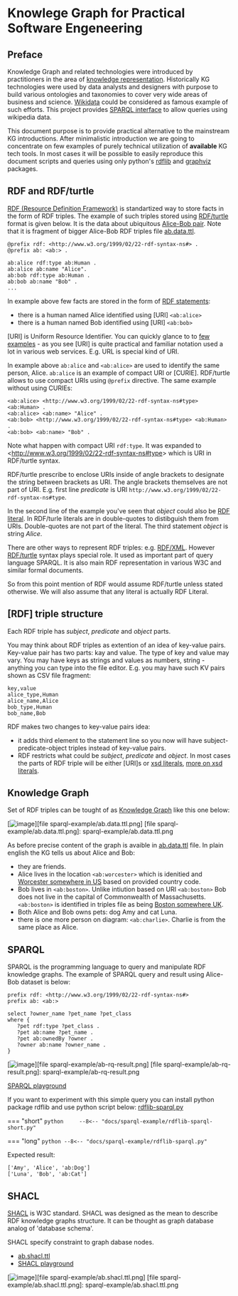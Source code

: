 # Knowlege Graph for Practical Software Engeneering

## Preface

Knowledge Graph and related technologies were introduced by practitioners in the area of [knowledge representation](https://en.wikipedia.org/wiki/Knowledge_representation_and_reasoning). Historically KG technologies were used by data analysts and designers with purpose to build various ontologies and taxonomies to cover very wide areas of business and science. [Wikidata](https://www.wikidata.org/wiki/Wikidata:Main_Page) could be considered as famous example of such efforts. This project provides [SPARQL interface](https://www.wikidata.org/wiki/Wikidata:Request_a_query#Help_with_a_query) to allow queries using wikipedia data.

This document purpose is to provide practical alternative to the mainstream KG introductions. After minimalistic introduction we are going to concentrate on few examples of purely technical utilization of **available** KG tech tools. In most cases it will be possible to easily reproduce this document scripts and queries using only python's [rdflib](https://pypi.org/project/rdflib/) and [graphviz](https://pypi.org/project/graphviz/) packages.

## RDF and RDF/turtle

[RDF (Resource Definition Framework)](https://en.wikipedia.org/wiki/Resource_Description_Framework) is standartized way to store facts in the form of RDF triples. The example of such triples stored using [RDF/turtle](https://en.wikipedia.org/wiki/Turtle_(syntax)) format is given below. It is the data about ubiquitous [Alice-Bob pair](https://en.wikipedia.org/wiki/Alice_and_Bob). Note that it is fragment of bigger Alice-Bob RDF triples file [ab.data.ttl](/kgm/sparql-example/ab.data.ttl).

```
@prefix rdf: <http://www.w3.org/1999/02/22-rdf-syntax-ns#> .
@prefix ab: <ab:> .

ab:alice rdf:type ab:Human .
ab:alice ab:name "Alice".
ab:bob rdf:type ab:Human .
ab:bob ab:name "Bob" .
...
```

In example above few facts are stored in the form of [RDF statements](https://www.w3.org/TR/rdf11-primer/#section-triple):

 - there is a human named Alice identified using [URI] `<ab:alice>`
 - there is a human named Bob identified using [URI] `<ab:bob>`

[URI] is Uniform Resource Identifier. You can quickly glance to to [few examples](https://datatracker.ietf.org/doc/html/rfc3986#section-1.1.2) - as you see [URI] is quite practical and familiar notation used a lot in various web services. E.g. URL is special kind of URI.

In example above `ab:alice` and `<ab:alice>` are used to identify the same person, Alice. `ab:alice` is an example of compact URI or [CURIE]. RDF/turtle allows to use compact URIs using `@prefix` directive. The same example without using CURIEs:

```
<ab:alice> <http://www.w3.org/1999/02/22-rdf-syntax-ns#type> <ab:Human> .
<ab:alice> <ab:name> "Alice" .
<ab:bob> <http://www.w3.org/1999/02/22-rdf-syntax-ns#type> <ab:Human> .
<ab:bob> <ab:name> "Bob" .
```

Note what happen with compact URI `rdf:type`. It was expanded to &lt;http://www.w3.org/1999/02/22-rdf-syntax-ns#type&gt; which is URI in RDF/turtle syntax.

RDF/turtle prescribe to enclose URIs inside of angle brackets to designate the string between brackets as URI. The angle brackets themselves are not part of URI. E.g. first line *predicate* is URI `http://www.w3.org/1999/02/22-rdf-syntax-ns#type`.

In the second line of the example you've seen that *object* could also be [RDF literal](https://www.w3.org/TR/turtle/#literals). In RDF/turle literals are in double-quotes to distibguish them from URIs. Double-quotes are not part of the literal. The third statement *object* is string *Alice*.

There are other ways to represent RDF triples: e.g. [RDF/XML](https://en.wikipedia.org/wiki/RDF/XML). However [RDF/turtle](https://en.wikipedia.org/wiki/Turtle_(syntax)) syntax plays special role. It used as important part of query language SPARQL. It is also main RDF representation in various W3C and similar formal documents.

So from this point mention of RDF would assume RDF/turtle unless stated otherwise. We will also assume that any literal is actually RDF Literal.

## [RDF] triple structure

Each RDF triple has *subject*, *predicate* and *object* parts. 

You may think about RDF triples as extention of an idea of key-value pairs. Key-value pair has two parts: kay and value. The type of key and value may vary. You may have keys as strings and values as numbers, string - anything you can type into the file editor. E.g. you may have such KV pairs shown as CSV file fragment:

```
key,value
alice_type,Human
alice_name,Alice
bob_type,Human
bob_name,Bob
```

RDF makes two changes to key-value pairs idea:

 - it adds third element to the statement line so you now will have subject-predicate-object triples instead of key-value pairs.
 - RDF restricts what could be *subject*, *predicate* and *object*. In most cases the parts of RDF triple will be either [URI]s or [xsd literals](https://www.w3.org/TR/rdf11-concepts/#xsd-datatypes), [more on xsd literals](https://www.w3.org/TR/xmlschema-2/#built-in-datatypes).

## Knowledge Graph

Set of RDF triples can be tought of as [Knowledge Graph](https://en.wikipedia.org/wiki/Knowledge_graph) like this one below:

[![image](sparql-example/ab.data.ttl.png)][file sparql-example/ab.data.ttl.png]
[file sparql-example/ab.data.ttl.png]: sparql-example/ab.data.ttl.png

As before precise content of the graph is avaible in [ab.data.ttl](/kgm/sparql-example/ab.data.ttl) file. In plain english the KG tells us about Alice and Bob:

 - they are friends.
 - Alice lives in the location `<ab:worcester>` which is idenitied and [Worcester somewhere in US](https://en.wikipedia.org/wiki/Worcester,_Massachusetts) based on provided country code.
 - Bob lives in `<ab:boston>`. Unlike intiution based on URI `<ab:boston>` Bob does not live in the capital of Commonwealth of Massachusetts. `<ab:boston>` is identified in triples file as being [Boston somewhere UK](https://en.wikipedia.org/wiki/Boston,_Lincolnshire).
 - Both Alice and Bob owns pets: dog Amy and cat Luna.
 - there is one more person on diagram: `<ab:charlie>`. Charlie is from the same place as Alice.

## SPARQL

SPARQL is the programming language to query and manipulate RDF knowledge graphs. The example of SPARQL query and result using Alice-Bob dataset is below:

```
prefix rdf: <http://www.w3.org/1999/02/22-rdf-syntax-ns#>
prefix ab: <ab:>

select ?owner_name ?pet_name ?pet_class
where {
   ?pet rdf:type ?pet_class .
   ?pet ab:name ?pet_name .
   ?pet ab:ownedBy ?owner .
   ?owner ab:name ?owner_name .
}
```

[![image](sparql-example/ab-rq-result.png)][file sparql-example/ab-rq-result.png]
[file sparql-example/ab-rq-result.png]: sparql-example/ab-rq-result.png

[SPARQL playground](https://atomgraph.github.io/SPARQL-Playground/)

If you want to experiment with this simple query you can install python package rdflib and use python script below:
[rdflib-sparql.py](/kgm/sparql-example/rdflib-sparql.py)

=== "short"
    ```python    
    --8<-- "docs/sparql-example/rdflib-sparql-short.py"
    ```
    
=== "long"
    ```python
    --8<-- "docs/sparql-example/rdflib-sparql.py"
    ```

Expected result:
```
['Amy', 'Alice', 'ab:Dog']
['Luna', 'Bob', 'ab:Cat']
```

## SHACL

[SHACL](https://en.wikipedia.org/wiki/SHACL) is W3C standard. SHACL was designed as the mean to describe RDF knowledge graphs structure. It can be thought as graph database analog of 'database schema'.

SHACL specify constraint to graph dabase nodes.

 - [ab.shacl.ttl](/kgm/sparql-example/ab.shacl.ttl)
 - [SHACL playground](https://shacl.org/playground/)

[![image](sparql-example/ab.shacl.ttl.png)][file sparql-example/ab.shacl.ttl.png]
[file sparql-example/ab.shacl.ttl.png]: sparql-example/ab.shacl.ttl.png

